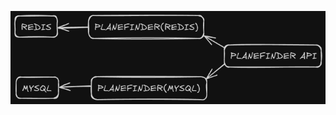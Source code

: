 ![](https://github.com/flow2708/planefinder-spring-data-jpa-mysql/blob/main/screenshots/planefinder-microservices.png?raw=true)
